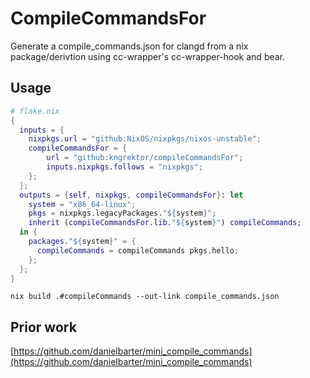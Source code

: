 # CompileCommandsFor

Generate a compile_commands.json for clangd from a nix package/derivtion using cc-wrapper's cc-wrapper-hook and bear.

## Usage

```nix
# flake.nix
{
  inputs = {
    nixpkgs.url = "github:NixOS/nixpkgs/nixos-unstable";
    compileCommandsFor = {
        url = "github:kngrektor/compileCommandsFor";
        inputs.nixpkgs.follows = "nixpkgs";
    };
  };
  outputs = {self, nixpkgs, compileCommandsFor}: let
    system = "x86_64-linux";
    pkgs = nixpkgs.legacyPackages."${system}";
    inherit (compileCommandsFor.lib."${system}") compileCommands;
  in {
    packages."${system}" = {
      compileCommands = compileCommands pkgs.hello;
    };
  };
}
```

`nix build .#compileCommands --out-link compile_commands.json`

## Prior work

[https://github.com/danielbarter/mini_compile_commands](https://github.com/danielbarter/mini_compile_commands)
